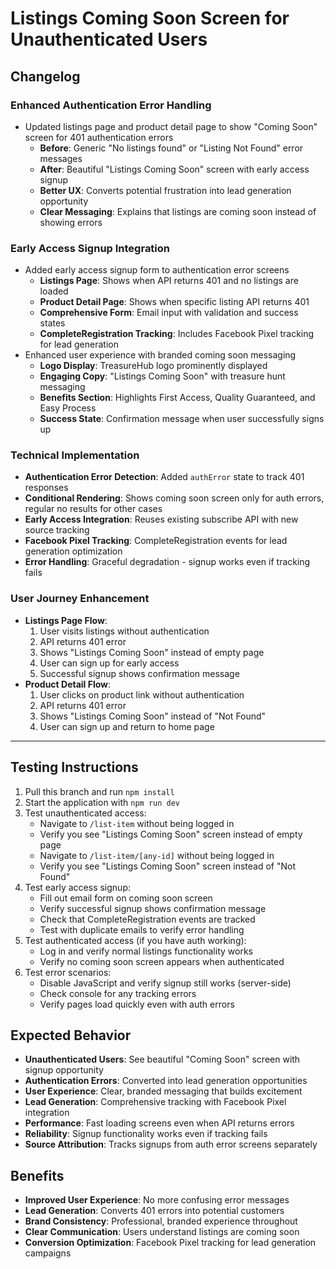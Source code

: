 # Listings Coming Soon Screen for Unauthenticated Users

## Changelog

### Enhanced Authentication Error Handling
- Updated listings page and product detail page to show "Coming Soon" screen for 401 authentication errors
  - **Before**: Generic "No listings found" or "Listing Not Found" error messages
  - **After**: Beautiful "Listings Coming Soon" screen with early access signup
  - **Better UX**: Converts potential frustration into lead generation opportunity
  - **Clear Messaging**: Explains that listings are coming soon instead of showing errors

### Early Access Signup Integration
- Added early access signup form to authentication error screens
  - **Listings Page**: Shows when API returns 401 and no listings are loaded
  - **Product Detail Page**: Shows when specific listing API returns 401
  - **Comprehensive Form**: Email input with validation and success states
  - **CompleteRegistration Tracking**: Includes Facebook Pixel tracking for lead generation
- Enhanced user experience with branded coming soon messaging
  - **Logo Display**: TreasureHub logo prominently displayed
  - **Engaging Copy**: "Listings Coming Soon" with treasure hunt messaging
  - **Benefits Section**: Highlights First Access, Quality Guaranteed, and Easy Process
  - **Success State**: Confirmation message when user successfully signs up

### Technical Implementation
- **Authentication Error Detection**: Added `authError` state to track 401 responses
- **Conditional Rendering**: Shows coming soon screen only for auth errors, regular no results for other cases
- **Early Access Integration**: Reuses existing subscribe API with new source tracking
- **Facebook Pixel Tracking**: CompleteRegistration events for lead generation optimization
- **Error Handling**: Graceful degradation - signup works even if tracking fails

### User Journey Enhancement
- **Listings Page Flow**: 
  1. User visits listings without authentication
  2. API returns 401 error
  3. Shows "Listings Coming Soon" instead of empty page
  4. User can sign up for early access
  5. Successful signup shows confirmation message
- **Product Detail Flow**:
  1. User clicks on product link without authentication
  2. API returns 401 error
  3. Shows "Listings Coming Soon" instead of "Not Found"
  4. User can sign up and return to home page

---

## Testing Instructions

1. Pull this branch and run `npm install`
2. Start the application with `npm run dev`
3. Test unauthenticated access:
   - Navigate to `/list-item` without being logged in
   - Verify you see "Listings Coming Soon" screen instead of empty page
   - Navigate to `/list-item/[any-id]` without being logged in
   - Verify you see "Listings Coming Soon" screen instead of "Not Found"
4. Test early access signup:
   - Fill out email form on coming soon screen
   - Verify successful signup shows confirmation message
   - Check that CompleteRegistration events are tracked
   - Test with duplicate emails to verify error handling
5. Test authenticated access (if you have auth working):
   - Log in and verify normal listings functionality works
   - Verify no coming soon screen appears when authenticated
6. Test error scenarios:
   - Disable JavaScript and verify signup still works (server-side)
   - Check console for any tracking errors
   - Verify pages load quickly even with auth errors

## Expected Behavior

- **Unauthenticated Users**: See beautiful "Coming Soon" screen with signup opportunity
- **Authentication Errors**: Converted into lead generation opportunities
- **User Experience**: Clear, branded messaging that builds excitement
- **Lead Generation**: Comprehensive tracking with Facebook Pixel integration
- **Performance**: Fast loading screens even when API returns errors
- **Reliability**: Signup functionality works even if tracking fails
- **Source Attribution**: Tracks signups from auth error screens separately

## Benefits

- **Improved User Experience**: No more confusing error messages
- **Lead Generation**: Converts 401 errors into potential customers
- **Brand Consistency**: Professional, branded experience throughout
- **Clear Communication**: Users understand listings are coming soon
- **Conversion Optimization**: Facebook Pixel tracking for lead generation campaigns
